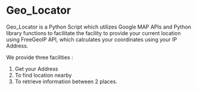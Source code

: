 # Geo_Locator

Geo_Locator is a Python Script which utilizes Google MAP APIs and Python library functions to facilitate the facility to provide your current location using FreeGeoIP API, which calculates your coordinates using your IP Address.

We provide three facilities :
1. Get your Address
2. To find location nearby
3. To retrieve information between 2 places.
